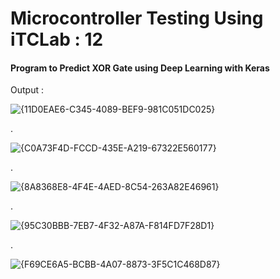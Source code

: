 # Microcontroller Testing Using iTCLab : 12

#### Program to Predict XOR Gate using Deep Learning with Keras

Output :

![{11D0EAE6-C345-4089-BEF9-981C051DC025}](https://github.com/user-attachments/assets/48052d4a-e8c6-4216-a4cc-cc65141e69b5)

.

![{C0A73F4D-FCCD-435E-A219-67322E560177}](https://github.com/user-attachments/assets/69bede64-adbf-4bda-85fa-d9750e8489f2)

.

![{8A8368E8-4F4E-4AED-8C54-263A82E46961}](https://github.com/user-attachments/assets/5737c878-43a2-424e-99cf-db567bdff487)

.

![{95C30BBB-7EB7-4F32-A87A-F814FD7F28D1}](https://github.com/user-attachments/assets/f6bae5fe-b81f-4ed7-9ac5-683f0636ecef)

.

![{F69CE6A5-BCBB-4A07-8873-3F5C1C468D87}](https://github.com/user-attachments/assets/f5087884-c956-4daf-8d7b-8394886d90a9)
